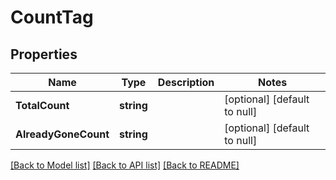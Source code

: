 # CountTag

## Properties
Name | Type | Description | Notes
------------ | ------------- | ------------- | -------------
**TotalCount** | **string** |  | [optional] [default to null]
**AlreadyGoneCount** | **string** |  | [optional] [default to null]

[[Back to Model list]](../README.md#documentation-for-models) [[Back to API list]](../README.md#documentation-for-api-endpoints) [[Back to README]](../README.md)


